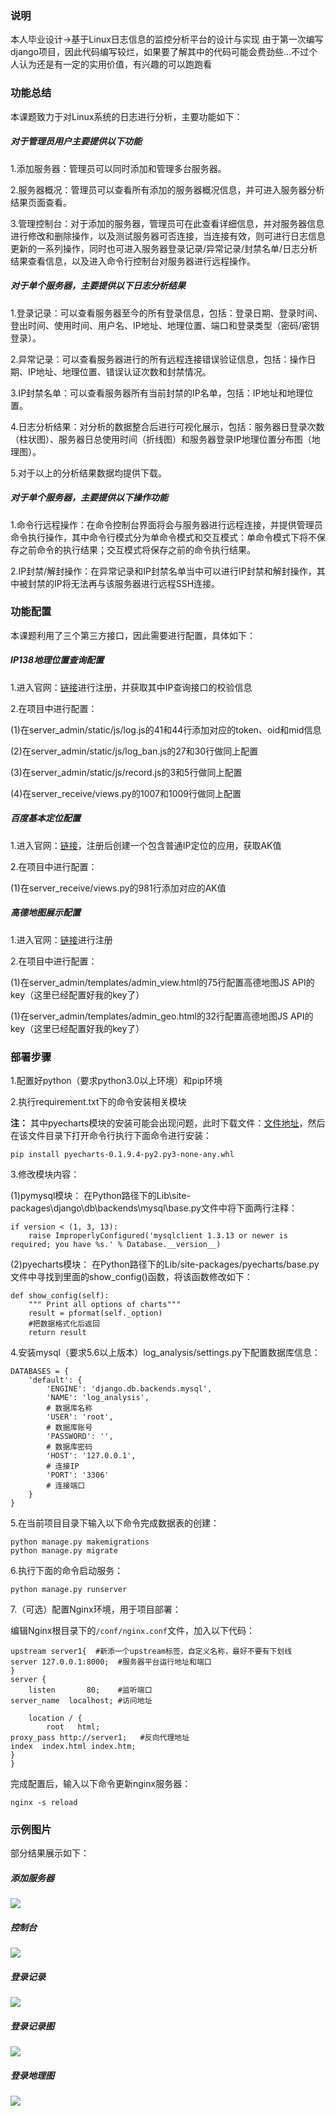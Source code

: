 ### 说明
本人毕业设计->基于Linux日志信息的监控分析平台的设计与实现
由于第一次编写django项目，因此代码编写较烂，如果要了解其中的代码可能会费劲些...不过个人认为还是有一定的实用价值，有兴趣的可以跑跑看

### 功能总结
本课题致力于对Linux系统的日志进行分析，主要功能如下：

##### 对于管理员用户主要提供以下功能
1.添加服务器：管理员可以同时添加和管理多台服务器。

2.服务器概况：管理员可以查看所有添加的服务器概况信息，并可进入服务器分析结果页面查看。

3.管理控制台：对于添加的服务器，管理员可在此查看详细信息，并对服务器信息进行修改和删除操作，以及测试服务器可否连接，当连接有效，则可进行日志信息更新的一系列操作，同时也可进入服务器登录记录/异常记录/封禁名单/日志分析结果查看信息，以及进入命令行控制台对服务器进行远程操作。

##### 对于单个服务器，主要提供以下日志分析结果
1.登录记录：可以查看服务器至今的所有登录信息，包括：登录日期、登录时间、登出时间、使用时间、用户名、IP地址、地理位置、端口和登录类型（密码/密钥登录）。

2.异常记录：可以查看服务器进行的所有远程连接错误验证信息，包括：操作日期、IP地址、地理位置、错误认证次数和封禁情况。

3.IP封禁名单：可以查看服务器所有当前封禁的IP名单，包括：IP地址和地理位置。

4.日志分析结果：对分析的数据整合后进行可视化展示，包括：服务器日登录次数（柱状图）、服务器日总使用时间（折线图）和服务器登录IP地理位置分布图（地理图）。

5.对于以上的分析结果数据均提供下载。

##### 对于单个服务器，主要提供以下操作功能
1.命令行远程操作：在命令控制台界面将会与服务器进行远程连接，并提供管理员命令执行操作，其中命令行模式分为单命令模式和交互模式：单命令模式下将不保存之前命令的执行结果；交互模式将保存之前的命令执行结果。

2.IP封禁/解封操作：在异常记录和IP封禁名单当中可以进行IP封禁和解封操作，其中被封禁的IP将无法再与该服务器进行远程SSH连接。

### 功能配置
本课题利用了三个第三方接口，因此需要进行配置，具体如下：

##### IP138地理位置查询配置
1.进入官网：[链接](http://user.ip138.com/login)进行注册，并获取其中IP查询接口的校验信息

2.在项目中进行配置：

(1)在server_admin/static/js/log.js的41和44行添加对应的token、oid和mid信息

(2)在server_admin/static/js/log_ban.js的27和30行做同上配置

(3)在server_admin/static/js/record.js的3和5行做同上配置

(4)在server_receive/views.py的1007和1009行做同上配置


##### 百度基本定位配置
1.进入官网：[链接](http://lbsyun.baidu.com/apiconsole/key)，注册后创建一个包含普通IP定位的应用，获取AK值

2.在项目中进行配置：

(1)在server_receive/views.py的981行添加对应的AK值


##### 高德地图展示配置
1.进入官网：[链接](https://lbs.amap.com/api/javascript-api/guide/abc/prepare)进行注册

2.在项目中进行配置：

(1)在server_admin/templates/admin_view.html的75行配置高德地图JS API的key（这里已经配置好我的key了）

(1)在server_admin/templates/admin_geo.html的32行配置高德地图JS API的key（这里已经配置好我的key了）


### 部署步骤

1.配置好python（要求python3.0以上环境）和pip环境

2.执行requirement.txt下的命令安装相关模块

**注：**
其中pyecharts模块的安装可能会出现问题，此时下载文件：[文件地址](https://files.pythonhosted.org/packages/7e/aa/63f80d0d2d2ee43cfe9f30822eb751ba67359aa54507a05b740ed5666416/pyecharts-0.1.9.4-py2.py3-none-any.whl)，然后在该文件目录下打开命令行执行下面命令进行安装：
```
pip install pyecharts-0.1.9.4-py2.py3-none-any.whl
```

3.修改模块内容：

(1)pymysql模块：
在Python路径下的Lib\site-packages\django\db\backends\mysql\base.py文件中将下面两行注释：
```
if version < (1, 3, 13):
    raise ImproperlyConfigured('mysqlclient 1.3.13 or newer is required; you have %s.' % Database.__version__)
```

(2)pyecharts模块：
在Python路径下的Lib/site-packages/pyecharts/base.py文件中寻找到里面的show_config()函数，将该函数修改如下：
```
def show_config(self):
    """ Print all options of charts"""
    result = pformat(self._option)
    #把数据格式化后返回
    return result
```

4.安装mysql（要求5.6以上版本）log_analysis/settings.py下配置数据库信息：
```
DATABASES = {
    'default': {
        'ENGINE': 'django.db.backends.mysql',
        'NAME': 'log_analysis',
        # 数据库名称
        'USER': 'root',
        # 数据库账号
        'PASSWORD': '',
        # 数据库密码
        'HOST': '127.0.0.1',
        # 连接IP
        'PORT': '3306'
        # 连接端口
    }
}
```
5.在当前项目目录下输入以下命令完成数据表的创建：
```
python manage.py makemigrations
python manage.py migrate
```
6.执行下面的命令启动服务：
```
python manage.py runserver
```
7.（可选）配置Nginx环境，用于项目部署：

编辑Nginx根目录下的`/conf/nginx.conf`文件，加入以下代码：
```
upstream server1{  #新添一个upstream标签，自定义名称，最好不要有下划线
server 127.0.0.1:8000;  #服务器平台运行地址和端口
}
server {
    listen       80;	#监听端口
server_name  localhost;	#访问地址

    location / {
        root   html;
proxy_pass http://server1;	 #反向代理地址
index  index.html index.htm;
}
}
```
完成配置后，输入以下命令更新nginx服务器：
```
nginx -s reload
```

### 示例图片
部分结果展示如下：
##### 添加服务器
![](https://github.com/dawsonenjoy/Linux_log_analysis/blob/master/demo/add.jpg)
##### 控制台
![](https://github.com/dawsonenjoy/Linux_log_analysis/blob/master/demo/control.jpg)
##### 登录记录
![](https://github.com/dawsonenjoy/Linux_log_analysis/blob/master/demo/record.jpg)
##### 登录记录图
![](https://github.com/dawsonenjoy/Linux_log_analysis/blob/master/demo/view.jpg)
##### 登录地理图
![](https://github.com/dawsonenjoy/Linux_log_analysis/blob/master/demo/geo.jpg)
